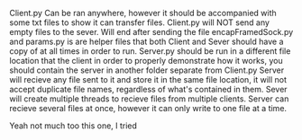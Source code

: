 Client.py 
Can be ran anywhere, however it should be accompanied with some txt files to show it can transfer files. Client.py will NOT send any empty files to the sever. Will end after sending the file
encapFramedSock.py and params.py is are helper files that both Client and Sever should have a copy of at all times in order to run.
Server.py should be run in a different file location that the client in order to properly demonstrate how it works, you should contain the server in another folder separate from Client.py
Server will recieve any file sent to it and store it in the same file location, it will not accept duplicate file names, regardless of what's contained in them.
Sever will create multiple threads to recieve files from multiple clients. 
Server can recieve several files at once, however it can only write to one file at a time.

Yeah not much too this one, I tried
